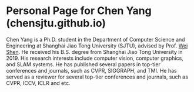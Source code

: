 # Personal Page for Chen Yang (chensjtu.github.io)

Chen Yang is a Ph.D. student in the Department of Computer Science and Engineering at Shanghai Jiao Tong University (SJTU), advised by Prof. [Wei Shen](https://shenwei1231.github.io/). He received his B.S. degree from Shanghai Jiao Tong University in 2019. His research interests include computer vision, computer graphics, and SLAM systems. He has published several papers in top-tier conferences and journals, such as CVPR, SIGGRAPH, and TMI. He has served as a reviewer for several top-tier conferences and journals, such as CVPR, ICCV, ICLR and etc.

